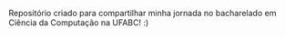 Repositório criado para compartilhar minha jornada no bacharelado em Ciência da Computação na UFABC! :)

